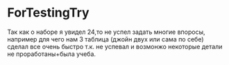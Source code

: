 # ForTestingTry
Так как о наборе я увидел 24,то не успел задать многие впоросы, например для чего нам 3 таблица (джойн двух или сама по себе)
сделал все очень быстро т.к. не успевал и возмонжо некоторые детали не проработаны+была учеба.
